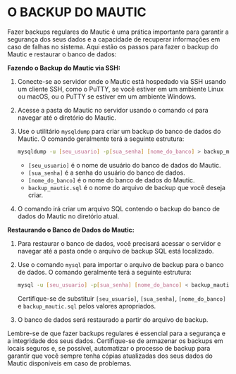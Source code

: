 # O BACKUP DO MAUTIC
Fazer backups regulares do Mautic é uma prática importante para garantir a segurança dos seus dados e a capacidade de recuperar informações em caso de falhas no sistema. Aqui estão os passos para fazer o backup do Mautic e restaurar o banco de dados:

**Fazendo o Backup do Mautic via SSH:**

1. Conecte-se ao servidor onde o Mautic está hospedado via SSH usando um cliente SSH, como o PuTTY, se você estiver em um ambiente Linux ou macOS, ou o PuTTY se estiver em um ambiente Windows.

2. Acesse a pasta do Mautic no servidor usando o comando `cd` para navegar até o diretório do Mautic.

3. Use o utilitário `mysqldump` para criar um backup do banco de dados do Mautic. O comando geralmente terá a seguinte estrutura:

   ```bash
   mysqldump -u [seu_usuario] -p[sua_senha] [nome_do_banco] > backup_mautic.sql
   ```

   - `[seu_usuario]` é o nome de usuário do banco de dados do Mautic.
   - `[sua_senha]` é a senha do usuário do banco de dados.
   - `[nome_do_banco]` é o nome do banco de dados do Mautic.
   - `backup_mautic.sql` é o nome do arquivo de backup que você deseja criar.

4. O comando irá criar um arquivo SQL contendo o backup do banco de dados do Mautic no diretório atual.

**Restaurando o Banco de Dados do Mautic:**

1. Para restaurar o banco de dados, você precisará acessar o servidor e navegar até a pasta onde o arquivo de backup SQL está localizado.

2. Use o comando `mysql` para importar o arquivo de backup para o banco de dados. O comando geralmente terá a seguinte estrutura:

   ```bash
   mysql -u [seu_usuario] -p[sua_senha] [nome_do_banco] < backup_mautic.sql
   ```

   Certifique-se de substituir `[seu_usuario]`, `[sua_senha]`, `[nome_do_banco]` e `backup_mautic.sql` pelos valores apropriados.

3. O banco de dados será restaurado a partir do arquivo de backup.

Lembre-se de que fazer backups regulares é essencial para a segurança e a integridade dos seus dados. Certifique-se de armazenar os backups em locais seguros e, se possível, automatizar o processo de backup para garantir que você sempre tenha cópias atualizadas dos seus dados do Mautic disponíveis em caso de problemas.